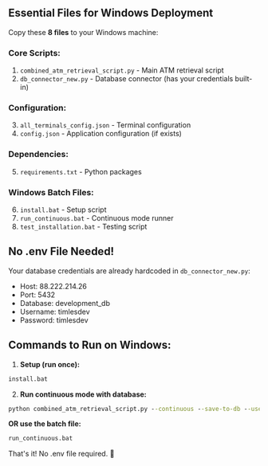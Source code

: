 ## Essential Files for Windows Deployment

Copy these **8 files** to your Windows machine:

### **Core Scripts:**
1. `combined_atm_retrieval_script.py` - Main ATM retrieval script
2. `db_connector_new.py` - Database connector (has your credentials built-in)

### **Configuration:**
3. `all_terminals_config.json` - Terminal configuration
4. `config.json` - Application configuration (if exists)

### **Dependencies:**
5. `requirements.txt` - Python packages

### **Windows Batch Files:**
6. `install.bat` - Setup script
7. `run_continuous.bat` - Continuous mode runner
8. `test_installation.bat` - Testing script

## **No .env File Needed!**

Your database credentials are already hardcoded in `db_connector_new.py`:
- Host: 88.222.214.26
- Port: 5432  
- Database: development_db
- Username: timlesdev
- Password: timlesdev

## **Commands to Run on Windows:**

1. **Setup (run once):**
```cmd
install.bat
```

2. **Run continuous mode with database:**
```cmd
python combined_atm_retrieval_script.py --continuous --save-to-db --use-new-tables
```

**OR use the batch file:**
```cmd
run_continuous.bat
```

That's it! No .env file required. 🎯
